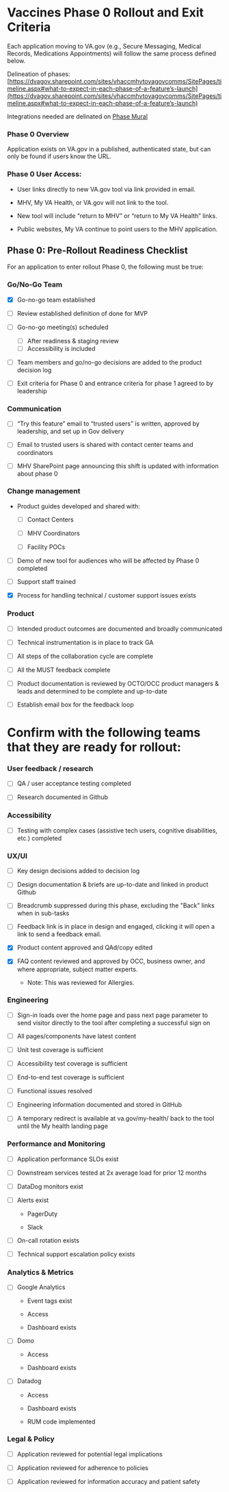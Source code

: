 # Vaccines Phase 0 Rollout and Exit Criteria
Each application moving to VA.gov (e.g., Secure Messaging, Medical Records, Medications Appointments) will follow the same process defined below. 

Delineation of phases: [https://dvagov.sharepoint.com/sites/vhaccmhvtovagovcomms/SitePages/timeline.aspx#what-to-expect-in-each-phase-of-a-feature’s-launch](https://dvagov.sharepoint.com/sites/vhaccmhvtovagovcomms/SitePages/timeline.aspx#what-to-expect-in-each-phase-of-a-feature’s-launch)

Integrations needed are delinated on [Phase Mural](https://app.mural.co/t/departmentofveteransaffairs9999/m/departmentofveteransaffairs9999/1667322271773/26b9a1c19e3d4f1dbcc1dba4e4218a56f0fbb75a?sender=ude85bb253763b7bbdaf46656)

### Phase 0 Overview 

Application exists on VA.gov in a published, authenticated state, but can only be found if users know the URL.  

### Phase 0 User Access:

- User links directly to new VA.gov tool via link provided in email. 

- MHV, My VA Health, or VA.gov will not link to the tool. 

- New tool will include “return to MHV” or “return to My VA Health” links.  

- Public websites, My VA continue to point users to the MHV application. 



## Phase 0: Pre-Rollout Readiness Checklist 

For an application to enter rollout Phase 0, the following must be true: 

### Go/No-Go Team 

- [X] Go-no-go team established 
     
- [ ] Review established definition of done for MVP 

- [ ] Go-no-go meeting(s) scheduled 
     - [ ] After readiness & staging review 
     - [ ] Accessibility is included  

- [ ] Team members and go/no-go decisions are added to the product decision log  

- [ ] Exit criteria for Phase 0 and entrance criteria for phase 1 agreed to by leadership 
 

### Communication  

- [ ] “Try this feature” email to “trusted users” is written, approved by leadership, and set up in Gov delivery 

- [ ] Email to trusted users is shared with contact center teams and coordinators  

- [ ] MHV SharePoint page announcing this shift is updated with information about phase 0 

 

### Change management  

-  Product guides developed and shared with: 

      - [ ] Contact Centers 

      - [ ] MHV Coordinators  

      - [ ] Facility POCs 

- [ ] Demo of new tool for audiences who will be affected by Phase 0 completed  

- [ ] Support staff trained

- [X] Process for handling technical / customer support issues exists 

 

### Product 

- [ ] Intended product outcomes are documented and broadly communicated 

- [ ] Technical instrumentation is in place to track GA 

- [ ] All steps of the collaboration cycle are complete  

- [ ] All the MUST feedback complete 

- [ ] Product documentation is reviewed by OCTO/OCC product managers & leads and determined to be complete and up-to-date 

- [ ] Establish email box for the feedback loop 
 
   
# Confirm with the following teams that they are ready for rollout: 

### User feedback / research  

- [ ] QA / user acceptance testing completed  

- [ ] Research documented in Github 


### Accessibility 

- [ ] Testing with complex cases (assistive tech users, cognitive disabilities, etc.) completed 



### UX/UI  

- [ ] Key design decisions added to decision log 

- [ ] Design documentation & briefs are up-to-date and linked in product Github 

- [ ] Breadcrumb suppressed during this phase, excluding the "Back" links when in sub-tasks

- [ ] Feedback link is in place in design and engaged, clicking it will open a link to send a feedback email. 

- [X] Product content approved and QAd/copy edited

- [X] FAQ content reviewed and approved by OCC, business owner, and where appropriate, subject matter experts.
     - Note: This was reviewed for Allergies.

 

### Engineering  

- [ ] Sign-in loads over the home page and pass next page parameter to send visitor directly to the tool after completing a successful sign on  

- [ ] All pages/components have latest content

- [ ] Unit test coverage is sufficient 

- [ ] Accessibility test coverage is sufficient 

- [ ] End-to-end test coverage is sufficient 

- [ ] Functional issues resolved 

- [ ] Engineering information documented and stored in GitHub 

- [ ] A temporary redirect is available at va.gov/my-health/ back to the tool until the My health landing page
 

### Performance and Monitoring  

- [ ] Application performance SLOs exist 

- [ ] Downstream services tested at 2x average load for prior 12 months 

- [ ] DataDog monitors exist 

- [ ] Alerts exist 

   - PagerDuty 

    - Slack 

- [ ] On-call rotation exists 

- [ ] Technical support escalation policy exists 

 
### Analytics & Metrics  

- [ ] Google Analytics 

    - Event tags exist 

    - Access 

    - Dashboard exists 

- [ ] Domo 
    - Access 

    - Dashboard exists 
- [ ] Datadog 
     - Access 

     - Dashboard exists 

     - RUM code implemented


### Legal & Policy  

- [ ] Application reviewed for potential legal implications 

- [ ] Application reviewed for adherence to policies 

- [ ] Application reviewed for information accuracy and patient safety 
